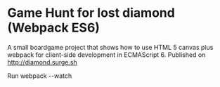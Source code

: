 # Game Hunt for lost diamond (Webpack ES6)

A small boardgame project that shows how to use HTML 5 canvas plus webpack for client-side development in ECMAScript 6.
Published on http://diamond.surge.sh

Run webpack --watch
